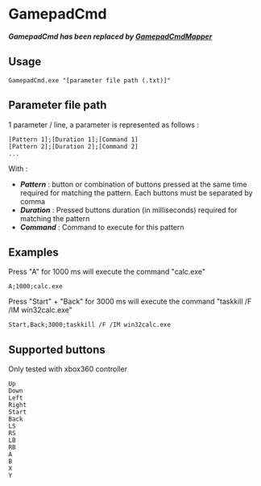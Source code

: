 # GamepadCmd

***GamepadCmd has been replaced by [GamepadCmdMapper](https://github.com/Benjaroux/GamepadCmdMapper)***

## Usage
```
GamepadCmd.exe "[parameter file path (.txt)]"
```

## Parameter file path
1 parameter / line, a parameter is represented as follows :
```
[Pattern 1];[Duration 1];[Command 1]
[Pattern 2];[Duration 2];[Command 2]
...
```

With :
* ***Pattern*** : button or combination of buttons pressed at the same time required for matching the pattern. Each buttons must be separated by comma
* ***Duration*** : Pressed buttons duration (in milliseconds) required for matching the pattern
* ***Command*** : Command to execute for this pattern
 
## Examples
Press "A" for 1000 ms will execute the command "calc.exe"
```
A;1000;calc.exe
```
Press "Start" + "Back" for 3000 ms will execute the command "taskkill /F /IM win32calc.exe"
```
Start,Back;3000;taskkill /F /IM win32calc.exe
```

## Supported buttons
Only tested with xbox360 controller
```
Up
Down
Left
Right
Start
Back
LS
RS
LB
RB
A
B
X
Y
```

